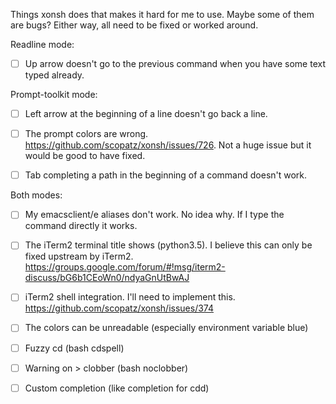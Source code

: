 Things xonsh does that makes it hard for me to use. Maybe some of them are
bugs? Either way, all need to be fixed or worked around.

Readline mode:

- [ ] Up arrow doesn't go to the previous command when you have some text typed
  already.

Prompt-toolkit mode:

- [ ] Left arrow at the beginning of a line doesn't go back a line.

- [ ] The prompt colors are wrong. https://github.com/scopatz/xonsh/issues/726.
  Not a huge issue but it would be good to have fixed.

- [ ] Tab completing a path in the beginning of a command doesn't work.

Both modes:

- [ ] My emacsclient/e aliases don't work. No idea why. If I type the command
  directly it works.

- [ ] The iTerm2 terminal title shows (python3.5). I believe this can only be
  fixed upstream by iTerm2.
  https://groups.google.com/forum/#!msg/iterm2-discuss/bG6b1CEoWn0/ndyaGnUtBwAJ

- [ ] iTerm2 shell integration. I'll need to implement this.
  https://github.com/scopatz/xonsh/issues/374

- [ ] The colors can be unreadable (especially environment variable blue)

- [ ] Fuzzy cd (bash cdspell)

- [ ] Warning on > clobber (bash noclobber)

- [ ] Custom completion (like completion for cdd)
